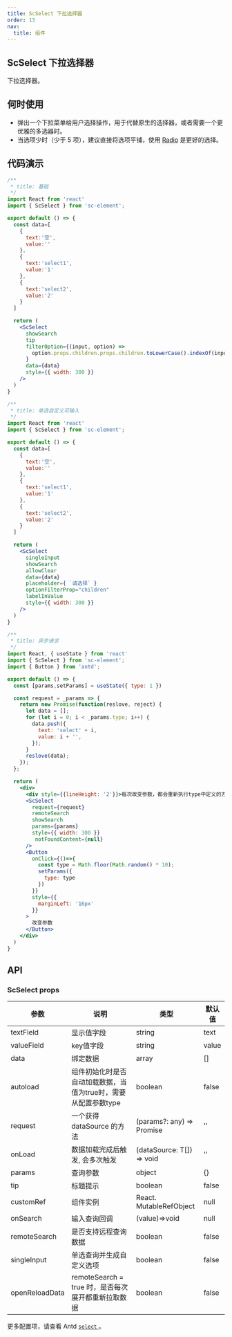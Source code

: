 ```yaml
---
title: ScSelect 下拉选择器
order: 13
nav:
  title: 组件
---
```


## ScSelect 下拉选择器

下拉选择器。

## 何时使用

* 弹出一个下拉菜单给用户选择操作，用于代替原生的选择器，或者需要一个更优雅的多选器时。
* 当选项少时（少于 5 项），建议直接将选项平铺，使用 [Radio](/components/radio/) 是更好的选择。

## 代码演示

``` jsx
/**
 * title: 基础
 */
import React from 'react'
import { ScSelect } from 'sc-element';

export default () => {
  const data=[
    {
      text:'空',
      value:''
    },
    {
      text:'select1',
      value:'1'
    },
    {
      text:'select2',
      value:'2'
    }
  ]

  return (
    <ScSelect  
      showSearch
      tip
      filterOption={(input, option) =>
        option.props.children.props.children.toLowerCase().indexOf(input.toLowerCase()) >= 0
      }
      data={data}
      style={{ width: 300 }}
    />
  )
}
```

``` jsx
/**
 * title: 单选自定义可输入
 */
import React from 'react'
import { ScSelect } from 'sc-element';

export default () => {
  const data=[
    {
      text:'空',
      value:''
    },
    {
      text:'select1',
      value:'1'
    },
    {
      text:'select2',
      value:'2'
    }
  ]

  return (
    <ScSelect  
      singleInput
      showSearch
      allowClear
      data={data}
      placeholder={ `请选择` }
      optionFilterProp="children"
      labelInValue
      style={{ width: 300 }}
    />
  )
}
```

``` jsx
/**
 * title: 异步请求
 */
import React, { useState } from 'react'
import { ScSelect } from 'sc-element';
import { Button } from 'antd';

export default () => {
  const [params,setParams] = useState({ type: 1 })

  const request = _params => {
    return new Promise(function(reslove, reject) {
      let data = [];
      for (let i = 0; i < _params.type; i++) {
        data.push({
          text: 'select' + i,
          value: i + '',
        });
      }
      reslove(data);
    });
  };

  return (
    <div>
      <div style={{lineHeight: '2'}}>每次改变参数，都会重新执行type中定义的方法，再次获取一次数据, 当前type:{params.type}</div>
      <ScSelect
        request={request}
        remoteSearch
        showSearch
        params={params}
        style={{ width: 300 }}
         notFoundContent={null}
      />
      <Button
        onClick={()=>{
          const type = Math.floor(Math.random() * 10);
          setParams({
            type: type
          })
        }}
        style={{
          marginLeft: '16px'
        }}
      >
        改变参数
      </Button>  
    </div>  
  )
}
```

## API

### ScSelect props

| 参数 | 说明 | 类型 | 默认值 |
| --- | --- | --- | --- |
| textField | 显示值字段 | string | text |
| valueField | key值字段 | string | value |
| data | 绑定数据 | array | [] |
| autoload | 组件初始化时是否自动加载数据，当值为true时，需要从配置参数type | boolean | false |
| request | 一个获得 dataSource 的方法 | (params?: any) => Promise | '' |
| onLoad | 数据加载完成后触发, 会多次触发 | (dataSource: T[]) => void | '' |
| params | 查询参数 | object | {} |
| tip | 标题提示 | boolean | false |
| customRef | 组件实例 | React. MutableRefObject   | null      |
| onSearch  | 输入查询回调 | (value)=>void | null  |
| remoteSearch | 是否支持远程查询数据 | boolean | false |
| singleInput | 单选查询并生成自定义选项 | boolean | false |
| openReloadData | remoteSearch = true 时，是否每次展开都重新拉取数据 | boolean | false |

更多配置项，请查看 Antd [ `select` ](https://ant.design/components/select-cn/)。
